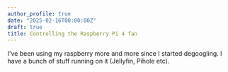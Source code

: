 ```yaml
---
author_profile: true
date: "2025-02-16T00:00:00Z"
draft: true
title: Controlling the Raspberry Pi 4 fan
---
```


I've been using my raspberry more and more since I started degoogling. I have a bunch of stuff running on it (Jellyfin, Pihole etc). 